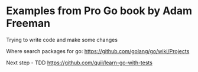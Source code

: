 # Examples from Pro Go book by Adam Freeman

Trying to write code and make some changes 

Where search packages for go: https://github.com/golang/go/wiki/Projects

Next step - TDD https://github.com/quii/learn-go-with-tests